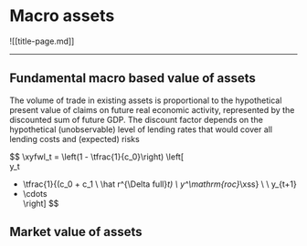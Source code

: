 
# Macro assets

![[title-page.md]]

<div style="display:none;">
$$
\global\def\xyfwl{\mathit{fwy}}
$$
</div>

---

## Fundamental macro based value of assets

The volume of trade in existing assets is proportional to the hypothetical
present value of claims on future real economic activity, represented by
the discounted sum of future GDP. The discount factor depends on the
hypothetical (unobservable) level of lending rates that would cover all
lending costs and (expected) risks

$$
\xyfwl_t = \left(1 - \tfrac{1}{c_0}\right) \left[\
y_t 
+ \tfrac{1}{(c_0 + c_1 \ \hat r^{\Delta full}_t) \ y^\mathrm{roc}_\xss} \ \ y_{t+1}
+ \cdots\
\right]
$$


## Market value of assets


